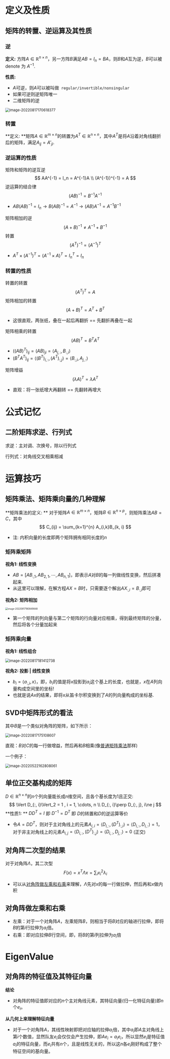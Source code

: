定义及性质
==========

矩阵的转置、逆运算及其性质
------------------

### 逆

**定义:** 方阵$A\in \mathbb{R}^{n\times n}$，另一方阵$B$满足$AB = I_n = BA$，则$B$和$A$互为逆，$B$可以被 denote 为 $A^{-1}$.

**性质:**

- $A$可逆，则$A$可以被叫做` regular/invertible/nonsingular`
- 如果可逆则逆矩阵唯一
- 二维矩阵的逆

<img src="结论总结.assets/image-20220817170618377.png" alt="image-20220817170618377" style="zoom:80%;" />

### 转置

**定义: **矩阵$A\in \mathbb{R}^{m\times n}$的转置为$A^T\in \mathbb{R}^{n\times n}$，其中$A^{T}$是将$A$沿着对角线翻折后的矩阵，满足$A_{ij} = A'_{ji}$.

### 逆运算的性质

矩阵和矩阵的逆互逆
$$
AA^{-1} = I_n = A^{-1}A
\\
(A^{-1})^{-1} = A
$$
逆运算的结合律
$$
(AB)^{-1} = B^{-1}A^{-1}
$$

- $AB(AB)^{-1} = I_n \rightarrow B(AB)^{-1} = A^{-1} \rightarrow (AB)A^{-1} = A^{-1}B^{-1}$

矩阵相加的逆
$$
(A + B)^{-1} \ne A^{-1} + B^{-1}
$$
转置
$$
(A^T)^{-1} = (A^{-1})^T
$$

- $A^T\times (A^{-1})^T = (A^{-1}\times A)^T = I_n^T = I_n$

### 转置的性质

转置的转置
$$
(A^T)^T = A
$$
矩阵相加的转置
$$
(A+B)^T = A^T + B^T
$$

- 这很直观，两张纸，叠在一起后再翻折 == 先翻折再叠在一起

矩阵相乘的转置
$$
(AB)^T = B^TA^T
$$

- $((AB)^T)_{ij} = (AB)_{ji} = \langle A_{j, :}, B_{:, i}\rangle$
- $(B^TA^T)_{ij} = \langle(B^T)_{i, :}, (A^T)_{:, j}\rangle = \langle B_{:, i}, A_{j, :}\rangle$

矩阵增益
$$
(\lambda A)^T = \lambda A^T
$$

- 直观：将一张纸增大再翻转 == 先翻转再增大



公式记忆
========

二阶矩阵求逆、行列式
--------------------

求逆：主对调、次换号，除以行列式

行列式：对角线交叉相乘相减

运算技巧
========

矩阵乘法、矩阵乘向量的几种理解
------------------------------

**矩阵乘法的定义: ** 对于矩阵$A \in \mathbb{R}^{m\times n}$，矩阵$B\in \mathbb{R}^{n\times p}$，则矩阵乘法$AB = C$，其中
$$
C_{ij} = \sum_{k=1}^{n} A_{i,k}B_{k, i}
$$

- 注: 内积向量的长度即两个矩阵拥有相同长度的$n$

### 矩阵乘矩阵

**视角1: 线性变换**

- $AB = [AB_{:, 1}, AB_{2, 1}, \cdots, AB_{n, 1}]$，即表示$A$对$B$的每一列做线性变换，然后拼凑起来.
- 从这里可以理解，在解方程$AX = B$时，只需要逐个解出$AX_{:, i} = B_{:, i}$即可

**视角2: 矩阵相加**

<img src="结论总结.assets/image-20220817180849848.png" alt="image-20220817180849848" style="zoom: 50%;" />

- 第一个矩阵的列向量与第二个矩阵的行向量对应相乘，得到最终矩阵的分量，然后将各个分量加起来

### 矩阵乘向量

**视角1: 线性组合**

<img src="结论总结.assets/image-20220817181412738.png" alt="image-20220817181412738" style="zoom:80%;" />

**视角2: 投影 | 线性变换**

- $b_i = \langle  a_{:, i}, x\rangle$，即，$b_i$的值是将$x$投影到$a_i$这个基上的长度，也就是，$x$在$A$列向量构成空间里的坐标!
- 也就是说$Ax$的结果，即将$x$从笛卡尔积变换到了$A$的列向量构成的坐标基.

SVD中矩阵形式的看法
-------------------

其中$B$是一个类似对角阵的矩阵，如下所示：

<img src="结论总结.assets/image-20220817175108607.png" alt="image-20220817175108607" style="zoom:80%;" />

直观：$B$对$C$的每一行做增益，然后再和$B$相乘(像[普通矩阵乘法](矩阵乘法的几种理解)那样)

一个例子：

<img src="结论总结.assets/image-20220522162808061.png" alt="image-20220522162808061" style="zoom: 80%;" />

单位正交基构成的矩阵
--------------------

$D\in \mathbb{R}^{n\times n}$的$n$个列向量能长成$n$维空间，且各个基长度为$1$且正交:
$$
\Vert D_{:, i}\Vert_2 = 1 , i = 1, \cdots, n
\\
D_{:, i}\perp D_{:, j}, i\ne j
$$
**性质1: **  $DD^T = I$ 即 $D^{-1} = D^T$ 即 $D$的转置和$D$的逆运算等价

- 令$A = DD^T$，则对于主对角线上的元素$A_{i,i} = \langle D_{i, :}, (D^T)_{:, i}\rangle = \langle D_{i, :}, D_{i, :}\rangle = 1$，对于非主对角线上的元素$A_{i,j} = \langle D_{i, :}, (D^T)_{:, j}\rangle = \langle D_{i, :}, D_{j, :}\rangle = 0$ (正交)

对角阵二次型的结果
------------------

对于对角阵$\Lambda$，其二次型
$$
F(x) = x^T\Lambda x = \sum_{i} x_i^2\lambda_i
$$

- 可以从[对角阵做左乘和右乘](#对角阵做左乘和右乘)来理解，$\Lambda$先对$x$的每一行做拉伸，然后再和$x$做内积

对角阵做左乘和右乘
------------------

- 左乘：对于一个对角阵$A$，左乘矩阵$B$，则相当于将$B$对应的轴进行拉伸，即将$B$的第$i$行拉伸为$a_i$倍。
- 右乘：即对应拉伸$B$行空间，即，将$B$的第$i$列拉伸为$a_i$倍

EigenValue
==========

对角阵的特征值及其特征向量
--------------------------

**结论**

- 对角阵的特征值即对应的$n$个主对角线元素，其特征向量(归一化特征向量)即$n$个$e_i$。

**从几何上来理解特征向量**

- 对于一个对角阵$A$，其线性映射即把对应轴的拉伸$a_i$倍，其中$a_i$即$A$主对角线上第$i$个数值，显然队友$e_i$会仅仅会产生拉伸，即$Ae_i = a_i e_i$，所以显然$e_i$是特征值$a_i$的特征向量，而$e_i$共有$n$个，且是线性无关的，所以这$n$各$e_i$刚好构成了整个特征空间的基向量。

